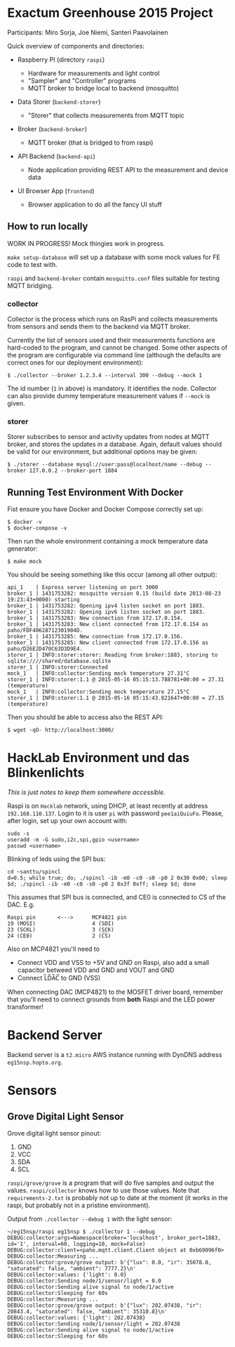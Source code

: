 # Exactum Greenhouse 2015 Project

Participants: Miro Sorja, Joe Niemi, Santeri Paavolainen

Quick overview of components and directories:

* Raspberry PI (directory `raspi`)

    * Hardware for measurements and light control
	* "Sampler" and "Controller" programs
	* MQTT broker to bridge local to backend (mosquitto)

* Data Storer  (`backend-storer`)

    * "Storer" that collects measurements from MQTT topic

* Broker (`backend-broker`)

	* MQTT broker (that is bridged to from raspi)

* API Backend (`backend-api`)

	* Node application providing REST API to the measurement and
	  device data

* UI Browser App (`frontend`)

	* Browser application to do all the fancy UI stuff

## How to run locally

WORK IN PROGRESS! Mock thingies work in progress.

`make setup-database` will set up a database with some mock values for
FE code to test with.

`raspi` and `backend-broker` contain `mosquitto.conf` files suitable
for testing MQTT bridging.

### collector

Collector is the process which runs on RasPi and collects measurements
from sensors and sends them to the backend via MQTT broker.

Currently the list of sensors used and their measurements functions
are hard-coded to the program, and cannot be changed. Some other
aspects of the program are configurable via command line (although the
defaults are correct ones for our deployment environment):

    $ ./collector --broker 1.2.3.4 --interval 300 --debug --mock 1

The id number (`1` in above) is mandatory. It identifies the
node. Collector can also provide dummy temperature measurement values
if `--mock` is given.

### storer

Storer subscribes to sensor and activity updates from nodes at MQTT
broker, and stores the updates in a database. Again, default values
should be valid for our environment, but additional options may be
given:

    $ ./storer --database mysql://user:pass@localhost/name --debug --broker 127.0.0.2 --broker-port 1884

## Running Test Environment With Docker

Fist ensure you have Docker and Docker Compose correctly set up:

    $ docker -v
    $ docker-compose -v

Then run the whole environment containing a mock temperature data
generator:

    $ make mock

You should be seeing something like this occur (among all other
output):

    api_1    | Express server listening on port 3000
    broker_1 | 1431753282: mosquitto version 0.15 (build date 2013-08-23 19:23:43+0000) starting
    broker_1 | 1431753282: Opening ipv4 listen socket on port 1883.
    broker_1 | 1431753282: Opening ipv6 listen socket on port 1883.
    broker_1 | 1431753283: New connection from 172.17.0.154.
    broker_1 | 1431753283: New client connected from 172.17.0.154 as paho/FDF40628712301904D.
    broker_1 | 1431753285: New connection from 172.17.0.156.
    broker_1 | 1431753285: New client connected from 172.17.0.156 as paho/D26E2D470C63D3D9E4.
    storer_1 | INFO:storer:storer: Reading from broker:1883, storing to sqlite:////shared/database.sqlite
    storer_1 | INFO:storer:Connected
    mock_1   | INFO:collector:Sending mock temperature 27.31°C
    storer_1 | INFO:storer:1.1 @ 2015-05-16 05:15:13.788781+00:00 = 27.31      (temperature)
    mock_1   | INFO:collector:Sending mock temperature 27.15°C
    storer_1 | INFO:storer:1.1 @ 2015-05-16 05:15:43.821647+00:00 = 27.15      (temperature)

Then you should be able to access also the REST API:

    $ wget -qO- http://localhost:3000/

# HackLab Environment und das Blinkenlichts

*This is just notes to keep them somewhere accessible.*

Raspi is on `Hacklab` network, using DHCP, at least recently at
address `192.168.110.137`. Login to it is user `pi` with password
`pee1aiQuiuFo`. Please, after login, set up your own account with:

    sudo -s
    useradd -m -G sudo,i2c,spi,gpio <username>
    passwd <username>

Blinking of leds using the SPI bus:

    cd ~santtu/spincl
    d=0.5; while true; do; ./spincl -ib -m0 -c0 -s0 -p0 2 0x30 0x00; sleep $d; ./spincl -ib -m0 -c0 -s0 -p0 2 0x3f 0xff; sleep $d; done

This assumes that SPI bus is connected, and CE0 is connected to CS of
the DAC. E.g.

    Raspi pin       <--->      MCP4821 pin
	19 (MOSI)                  4 (SDI)
	23 (SCKL)                  3 (SCK)
    24 (CE0)                   2 (C̅S̅)

Also on MCP4821 you'll need to

* Connect VDD and VSS to +5V and GND on Raspi, also add a small
  capacitor betweed VDD and GND and VOUT and GND
* Connect L̅D̅A̅C̅ to GND (VSS)

When connecting DAC (MCP4821) to the MOSFET driver board, remember
that you'll need to connect grounds from **both** Raspi and the LED
power transformer!

# Backend Server

Backend server is a `t2.micro` AWS instance running with DynDNS
address `eg15nsp.hopto.org`.


# Sensors

## Grove Digital Light Sensor

Grove digital light sensor pinout:

1. GND
2. VCC
3. SDA
4. SCL

`raspi/grove/grove` is a program that will do five samples and output
the values. `raspi/collector` knows how to use those values. Note that
`requirements-2.txt` is probably not up to date at the moment (it
works in the raspi, but probably not in a pristine environment).

Output from `./collector --debug 1` with the light sensor:

	~/eg15nsp/raspi eg15nsp $ ./collector 1 --debug
	DEBUG:collector:args=Namespace(broker='localhost', broker_port=1883, id='1', interval=60, logging=10, mock=False)
	DEBUG:collector:client=<paho.mqtt.client.Client object at 0xb69096f0>
	DEBUG:collector:Measuring ...
	DEBUG:collector:grove/grove output: b'{"lux": 0.0, "ir": 35078.0, "saturated": false, "ambient": 7777.2}\n'
	DEBUG:collector:values: {'light': 0.0}
	DEBUG:collector:Sending node/1/sensor/light = 0.0
	DEBUG:collector:Sending alive signal to node/1/active
	DEBUG:collector:Sleeping for 60s
	DEBUG:collector:Measuring ...
	DEBUG:collector:grove/grove output: b'{"lux": 202.07438, "ir": 20843.4, "saturated": false, "ambient": 35310.8}\n'
	DEBUG:collector:values: {'light': 202.07438}
	DEBUG:collector:Sending node/1/sensor/light = 202.07438
	DEBUG:collector:Sending alive signal to node/1/active
	DEBUG:collector:Sleeping for 60s
